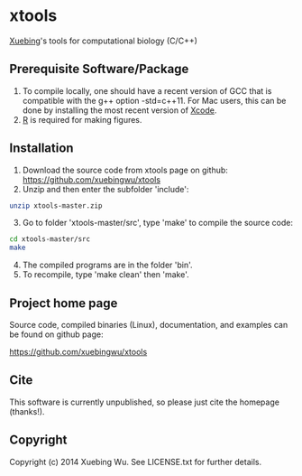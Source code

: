 # xtools

[Xuebing](http://www.mit.edu/~wuxbl)'s tools for computational biology (C/C++)


## Prerequisite Software/Package

1. To compile locally, one should have a recent version of GCC that is compatible with the g++ option -std=c++11. For Mac users, this can be done by installing the most recent version of [Xcode](https://developer.apple.com/xcode/downloads/).
2. [R](http://www.r-project.org/) is required for making figures.

## Installation
1. Download the source code from xtools page on github: https://github.com/xuebingwu/xtools
2. Unzip and then enter the subfolder 'include':

```sh
unzip xtools-master.zip
``` 
3. Go to folder 'xtools-master/src', type 'make' to compile the source code:
```sh
cd xtools-master/src
make 
``` 
4. The compiled programs are in the folder 'bin'.
5. To recompile, type 'make clean' then 'make'.


## Project home page

Source code, compiled binaries (Linux), documentation, and examples can be found on github page:

https://github.com/xuebingwu/xtools


## Cite

This software is currently unpublished, so please just cite the homepage (thanks!).

## Copyright

Copyright (c) 2014 Xuebing Wu. See LICENSE.txt for further details.

